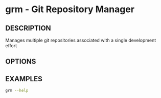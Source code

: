 # grm - Git Repository Manager
## DESCRIPTION
Manages multiple git repositories associated with a single development effort
## OPTIONS
## EXAMPLES
```bash
grm --help
```
